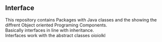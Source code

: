 ## Interface
This repository contains
Packages with Java classes and the showing the diffrent Object oriented Programing Components.<br />
Basically interfaces in line with inheritance. <br />
Interfaces work with the abstract classes
oioiolkl

